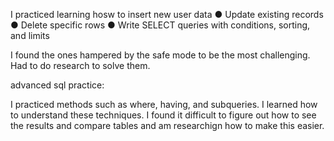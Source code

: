 I practiced learning hosw to insert new user data 
● Update existing records 
● Delete specific rows 
● Write SELECT queries with conditions, sorting, and limits 

I found the ones hampered by the safe mode to be the most challenging. Had to do research to solve them.

advanced sql practice:

I practiced methods such as where, having, and subqueries. I learned how to understand these techniques. I found it difficult to figure out how to see the results and compare tables and am researchign how to make this easier.